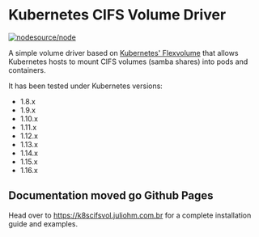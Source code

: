 # Kubernetes CIFS Volume Driver

[![nodesource/node](https://dockeri.co/image/juliohm/kubernetes-cifs-volumedriver-installer)](https://registry.hub.docker.com/u/juliohm/kubernetes-cifs-volumedriver-installer/)

A simple volume driver based on [Kubernetes' Flexvolume](https://github.com/kubernetes/community/blob/master/contributors/devel/flexvolume.md) that allows Kubernetes hosts to mount CIFS volumes (samba shares) into pods and containers.

It has been tested under Kubernetes versions:

* 1.8.x
* 1.9.x
* 1.10.x
* 1.11.x
* 1.12.x
* 1.13.x
* 1.14.x
* 1.15.x
* 1.16.x

## Documentation moved go Github Pages

Head over to <https://k8scifsvol.juliohm.com.br> for a complete installation guide and examples.
